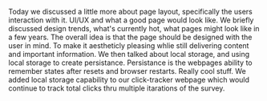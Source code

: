 Today we discussed a little more about page layout, specifically the users interaction with it.  UI/UX and what a good page
would look like.  We briefly discussed design trends, what's currently hot, what pages might look like in a few years.
The overall idea is that the page should be designed with the user in mind.  To make it aestheticly pleasing whlie still
delivering content and important information.  We then talked about local storage, and using local storage to create
persistance.  Persistance is the webpages ability to remember states after resets and browser restarts.  Really cool stuff.
We added local storage capability to our click-tracker webpage which would continue to track total clicks thru multiple
itarations of the survey.

